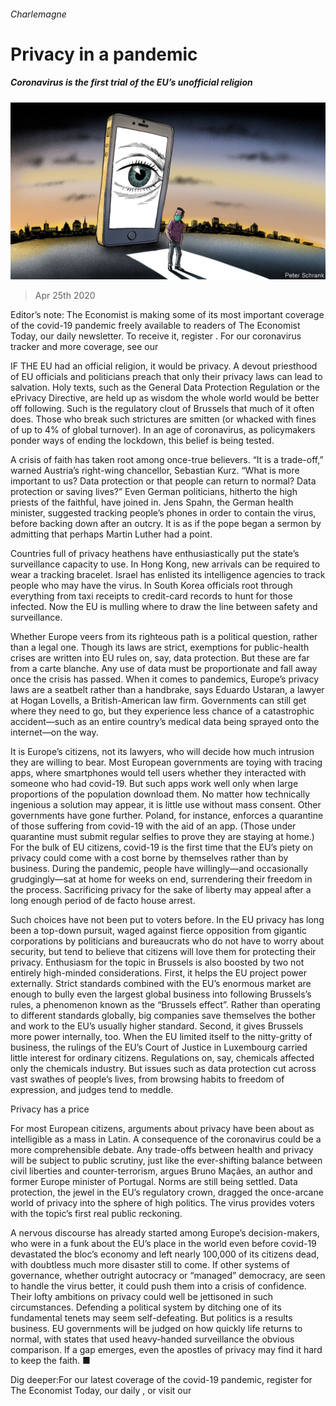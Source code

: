 ###### Charlemagne

# Privacy in a pandemic 

##### Coronavirus is the first trial of the EU’s unofficial religion 

![image](images/20200425_EUD000_0.jpg) 

> Apr 25th 2020 

Editor’s note: The Economist is making some of its most important coverage of the covid-19 pandemic freely available to readers of The Economist Today, our daily newsletter. To receive it, register . For our coronavirus tracker and more coverage, see our 

IF THE EU had an official religion, it would be privacy. A devout priesthood of EU officials and politicians preach that only their privacy laws can lead to salvation. Holy texts, such as the General Data Protection Regulation or the ePrivacy Directive, are held up as wisdom the whole world would be better off following. Such is the regulatory clout of Brussels that much of it often does. Those who break such strictures are smitten (or whacked with fines of up to 4% of global turnover). In an age of coronavirus, as policymakers ponder ways of ending the lockdown, this belief is being tested.

A crisis of faith has taken root among once-true believers. “It is a trade-off,” warned Austria’s right-wing chancellor, Sebastian Kurz. “What is more important to us? Data protection or that people can return to normal? Data protection or saving lives?” Even German politicians, hitherto the high priests of the faithful, have joined in. Jens Spahn, the German health minister, suggested tracking people’s phones in order to contain the virus, before backing down after an outcry. It is as if the pope began a sermon by admitting that perhaps Martin Luther had a point.


Countries full of privacy heathens have enthusiastically put the state’s surveillance capacity to use. In Hong Kong, new arrivals can be required to wear a tracking bracelet. Israel has enlisted its intelligence agencies to track people who may have the virus. In South Korea officials root through everything from taxi receipts to credit-card records to hunt for those infected. Now the EU is mulling where to draw the line between safety and surveillance.

Whether Europe veers from its righteous path is a political question, rather than a legal one. Though its laws are strict, exemptions for public-health crises are written into EU rules on, say, data protection. But these are far from a carte blanche. Any use of data must be proportionate and fall away once the crisis has passed. When it comes to pandemics, Europe’s privacy laws are a seatbelt rather than a handbrake, says Eduardo Ustaran, a lawyer at Hogan Lovells, a British-American law firm. Governments can still get where they need to go, but they experience less chance of a catastrophic accident—such as an entire country’s medical data being sprayed onto the internet—on the way.

It is Europe’s citizens, not its lawyers, who will decide how much intrusion they are willing to bear. Most European governments are toying with tracing apps, where smartphones would tell users whether they interacted with someone who had covid-19. But such apps work well only when large proportions of the population download them. No matter how technically ingenious a solution may appear, it is little use without mass consent. Other governments have gone further. Poland, for instance, enforces a quarantine of those suffering from covid-19 with the aid of an app. (Those under quarantine must submit regular selfies to prove they are staying at home.) For the bulk of EU citizens, covid-19 is the first time that the EU’s piety on privacy could come with a cost borne by themselves rather than by business. During the pandemic, people have willingly—and occasionally grudgingly—sat at home for weeks on end, surrendering their freedom in the process. Sacrificing privacy for the sake of liberty may appeal after a long enough period of de facto house arrest.

Such choices have not been put to voters before. In the EU privacy has long been a top-down pursuit, waged against fierce opposition from gigantic corporations by politicians and bureaucrats who do not have to worry about security, but tend to believe that citizens will love them for protecting their privacy. Enthusiasm for the topic in Brussels is also boosted by two not entirely high-minded considerations. First, it helps the EU project power externally. Strict standards combined with the EU’s enormous market are enough to bully even the largest global business into following Brussels’s rules, a phenomenon known as the “Brussels effect”. Rather than operating to different standards globally, big companies save themselves the bother and work to the EU’s usually higher standard. Second, it gives Brussels more power internally, too. When the EU limited itself to the nitty-gritty of business, the rulings of the EU’s Court of Justice in Luxembourg carried little interest for ordinary citizens. Regulations on, say, chemicals affected only the chemicals industry. But issues such as data protection cut across vast swathes of people’s lives, from browsing habits to freedom of expression, and judges tend to meddle.

Privacy has a price

For most European citizens, arguments about privacy have been about as intelligible as a mass in Latin. A consequence of the coronavirus could be a more comprehensible debate. Any trade-offs between health and privacy will be subject to public scrutiny, just like the ever-shifting balance between civil liberties and counter-terrorism, argues Bruno Maçães, an author and former Europe minister of Portugal. Norms are still being settled. Data protection, the jewel in the EU’s regulatory crown, dragged the once-arcane world of privacy into the sphere of high politics. The virus provides voters with the topic’s first real public reckoning.

A nervous discourse has already started among Europe’s decision-makers, who were in a funk about the EU’s place in the world even before covid-19 devastated the bloc’s economy and left nearly 100,000 of its citizens dead, with doubtless much more disaster still to come. If other systems of governance, whether outright autocracy or “managed” democracy, are seen to handle the virus better, it could push them into a crisis of confidence. Their lofty ambitions on privacy could well be jettisoned in such circumstances. Defending a political system by ditching one of its fundamental tenets may seem self-defeating. But politics is a results business. EU governments will be judged on how quickly life returns to normal, with states that used heavy-handed surveillance the obvious comparison. If a gap emerges, even the apostles of privacy may find it hard to keep the faith. ■

Dig deeper:For our latest coverage of the covid-19 pandemic, register for The Economist Today, our daily , or visit our 

